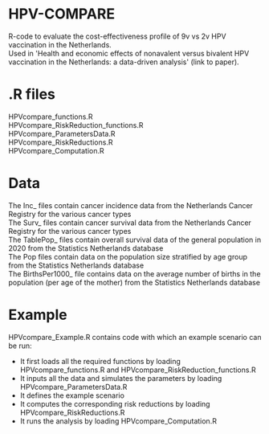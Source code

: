 # HPV-COMPARE
R-code to evaluate the cost-effectiveness profile of 9v vs 2v HPV vaccination in the Netherlands. \
Used in 'Health and economic effects of nonavalent versus bivalent HPV vaccination in the Netherlands: a data-driven analysis' (link to paper).

# .R files
HPVcompare_functions.R \
HPVcompare_RiskReduction_functions.R \
HPVcompare_ParametersData.R \
HPVcompare_RiskReductions.R \
HPVcompare_Computation.R 

# Data
The Inc_ files contain cancer incidence data from the Netherlands Cancer Registry for the various cancer types \
The Surv_ files contain cancer survival data from the Netherlands Cancer Registry for the various cancer types \
The TablePop_ files contain overall survival data of the general population in 2020 from the Statistics Netherlands database \
The Pop files contain data on the population size stratified by age group from the Statistics Netherlands database \
The BirthsPer1000_ file contains data on the average number of births in the population (per age of the mother) from the Statistics Netherlands database

# Example
HPVcompare_Example.R contains code with which an example scenario can be run:
- It first loads all the required functions by loading HPVcompare_functions.R and HPVcompare_RiskReduction_functions.R
- It inputs all the data and simulates the parameters by loading HPVcompare_ParametersData.R
- It defines the example scenario
- It computes the corresponding risk reductions by loading HPVcompare_RiskReductions.R
- It runs the analysis by loading HPVcompare_Computation.R
